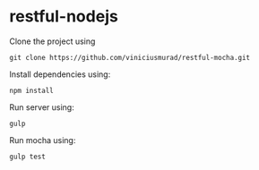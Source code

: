 # restful-nodejs

Clone the project using

``` git clone https://github.com/viniciusmurad/restful-mocha.git ```

Install dependencies using:

``` npm install ```

Run server using:

``` gulp ```

Run mocha using:

``` gulp test ```

